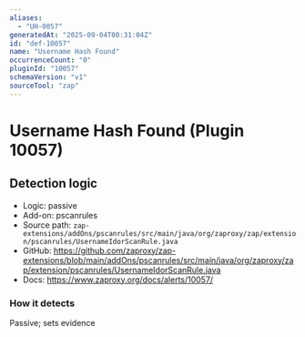```yaml
---
aliases:
  - "UH-0057"
generatedAt: "2025-09-04T00:31:04Z"
id: "def-10057"
name: "Username Hash Found"
occurrenceCount: "0"
pluginId: "10057"
schemaVersion: "v1"
sourceTool: "zap"
---
```


# Username Hash Found (Plugin 10057)

## Detection logic

- Logic: passive
- Add-on: pscanrules
- Source path: `zap-extensions/addOns/pscanrules/src/main/java/org/zaproxy/zap/extension/pscanrules/UsernameIdorScanRule.java`
- GitHub: https://github.com/zaproxy/zap-extensions/blob/main/addOns/pscanrules/src/main/java/org/zaproxy/zap/extension/pscanrules/UsernameIdorScanRule.java
- Docs: https://www.zaproxy.org/docs/alerts/10057/

### How it detects

Passive; sets evidence

